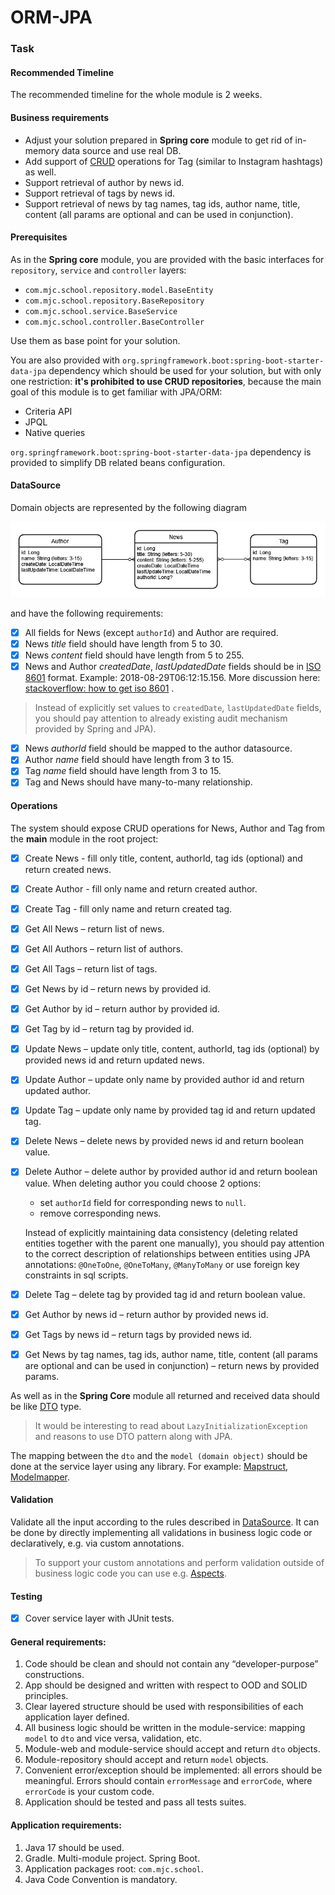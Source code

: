 # ORM-JPA

### Task

#### Recommended Timeline

The recommended timeline for the whole module is 2 weeks.

#### Business requirements

- Adjust your solution prepared in **Spring core** module to get rid of in-memory data source and use real DB.
- Add support of [CRUD](https://en.wikipedia.org/wiki/Create,_read,_update_and_delete) operations for Tag (similar to
  Instagram hashtags) as well.
- Support retrieval of author by news id.
- Support retrieval of tags by news id.
- Support retrieval of news by tag names, tag ids, author name, title, content (all params are optional and can be used
  in conjunction).

#### Prerequisites

As in the **Spring core** module, you are provided with the basic interfaces for `repository`, `service`
and `controller` layers:

- `com.mjc.school.repository.model.BaseEntity`
- `com.mjc.school.repository.BaseRepository`
- `com.mjc.school.service.BaseService`
- `com.mjc.school.controller.BaseController`

Use them as base point for your solution.

You are also provided with `org.springframework.boot:spring-boot-starter-data-jpa` dependency which should be used for
your solution, but with only one restriction: **it's prohibited to use CRUD repositories**, because the main goal of
this module is to get familiar with JPA/ORM:

- Criteria API
- JPQL
- Native queries

`org.springframework.boot:spring-boot-starter-data-jpa` dependency is provided to simplify DB related beans
configuration.

#### DataSource

Domain objects are represented by the following diagram

![](./media/source_model.png "source_model")

and have the following requirements:

- [x] All fields for News (except `authorId`) and Author are required.
- [x] News _title_ field should have length from 5 to 30.
- [x] News _content_ field should have length from 5 to 255.
- [x] News and Author _createdDate_, _lastUpdatedDate_ fields should be
  in [ISO 8601](https://en.wikipedia.org/wiki/ISO_8601) format. Example: 2018-08-29T06:12:15.156. More discussion
  here: [stackoverflow: how to get iso 8601](https://stackoverflow.com/questions/3914404/how-to-get-current-moment-in-iso-8601-format-with-date-hour-and-minute)
  .

> Instead of explicitly set values to `createdDate`, `lastUpdatedDate` fields, you should pay attention to already existing audit
> mechanism provided by Spring and JPA).

- [x] News _authorId_ field should be mapped to the author datasource.
- [x] Author _name_ field should have length from 3 to 15.
- [x] Tag _name_ field should have length from 3 to 15.
- [x] Tag and News should have many-to-many relationship.

#### Operations

The system should expose CRUD operations for News, Author and Tag from the __main__ module in the root project:

- [x] Create News - fill only title, content, authorId, tag ids (optional) and return created news.
- [x] Create Author - fill only name and return created author.
- [x] Create Tag - fill only name and return created tag.
- [x] Get All News – return list of news.
- [x] Get All Authors – return list of authors.
- [x] Get All Tags – return list of tags.
- [x] Get News by id – return news by provided id.
- [x] Get Author by id – return author by provided id.
- [x] Get Tag by id – return tag by provided id.
- [x] Update News – update only title, content, authorId, tag ids (optional) by provided news id and return updated
  news.
- [x] Update Author – update only name by provided author id and return updated author.
- [x] Update Tag – update only name by provided tag id and return updated tag.
- [x] Delete News – delete news by provided news id and return boolean value.
- [x] Delete Author – delete author by provided author id and return boolean value. When deleting author you could
  choose 2 options:
    - set `authorId` field for corresponding news to `null`.
    - remove corresponding news.

  Instead of explicitly maintaining data consistency (deleting related entities together with the parent one manually),
  you should pay attention to the correct description of relationships between entities using JPA
  annotations: `@OneToOne`, `@OneToMany`, `@ManyToMany` or use foreign key constraints in sql scripts.
- [x] Delete Tag – delete tag by provided tag id and return boolean value.
- [x] Get Author by news id – return author by provided news id.
- [x] Get Tags by news id – return tags by provided news id.
- [x] Get News by tag names, tag ids, author name, title, content (all params are optional and can be used in
  conjunction) – return news by provided params.

As well as in the **Spring Core** module all returned and received data should be
like [DTO](https://en.wikipedia.org/wiki/Data_transfer_object) type.

> It would be interesting to read about `LazyInitializationException` and reasons to use DTO pattern along with JPA.

The mapping between the `dto` and the `model (domain object)` should be done at the service layer using any library. For
example: [Mapstruct](https://mapstruct.org/), [Modelmapper](http://modelmapper.org/).

#### Validation

Validate all the input according to the rules described in [DataSource](#datasource). It can be done by directly
implementing all validations in business logic code or declaratively, e.g. via custom annotations.
> To support your custom annotations and perform validation outside of business logic code you can use
> e.g. [Aspects][1].

#### Testing

- [x] Cover service layer with JUnit tests.

#### General requirements:

1. Code should be clean and should not contain any “developer-purpose” constructions.
2. App should be designed and written with respect to OOD and SOLID principles.
3. Clear layered structure should be used with responsibilities of each application layer defined.
4. All business logic should be written in the module-service: mapping `model` to `dto` and vice versa, validation, etc.
5. Module-web and module-service should accept and return `dto` objects.
6. Module-repository should accept and return `model` objects.
7. Convenient error/exception should be implemented: all errors should be meaningful. Errors should
   contain `errorMessage` and `errorCode`, where `errorCode` is your custom code.
8. Application should be tested and pass all tests suites.

#### Application requirements:

1. Java 17 should be used.
2. Gradle. Multi-module project. Spring Boot.
3. Application packages root: `com.mjc.school`.
4. Java Code Convention is mandatory.

[1]: https://docs.spring.io/spring-framework/docs/5.3.x/reference/html/core.html#aop